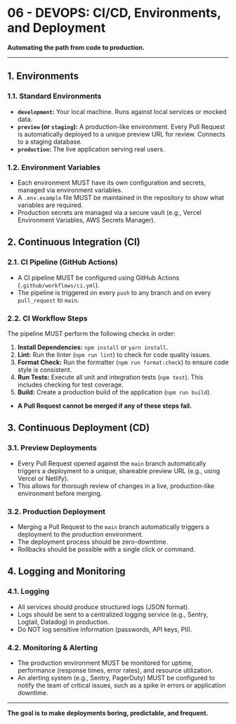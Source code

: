 # 06 - DEVOPS: CI/CD, Environments, and Deployment

**Automating the path from code to production.**

---

## 1. Environments

### 1.1. Standard Environments
- **`development`:** Your local machine. Runs against local services or mocked data.
- **`preview` (or `staging`):** A production-like environment. Every Pull Request is automatically deployed to a unique preview URL for review. Connects to a staging database.
- **`production`:** The live application serving real users.

### 1.2. Environment Variables
- Each environment MUST have its own configuration and secrets, managed via environment variables.
- A `.env.example` file MUST be maintained in the repository to show what variables are required.
- Production secrets are managed via a secure vault (e.g., Vercel Environment Variables, AWS Secrets Manager).

## 2. Continuous Integration (CI)

### 2.1. CI Pipeline (GitHub Actions)
- A CI pipeline MUST be configured using GitHub Actions (`.github/workflows/ci.yml`).
- The pipeline is triggered on every `push` to any branch and on every `pull_request` to `main`.

### 2.2. CI Workflow Steps
The pipeline MUST perform the following checks in order:
1.  **Install Dependencies:** `npm install` or `yarn install`.
2.  **Lint:** Run the linter (`npm run lint`) to check for code quality issues.
3.  **Format Check:** Run the formatter (`npm run format:check`) to ensure code style is consistent.
4.  **Run Tests:** Execute all unit and integration tests (`npm test`). This includes checking for test coverage.
5.  **Build:** Create a production build of the application (`npm run build`).

- **A Pull Request cannot be merged if any of these steps fail.**

## 3. Continuous Deployment (CD)

### 3.1. Preview Deployments
- Every Pull Request opened against the `main` branch automatically triggers a deployment to a unique, shareable preview URL (e.g., using Vercel or Netlify).
- This allows for thorough review of changes in a live, production-like environment before merging.

### 3.2. Production Deployment
- Merging a Pull Request to the `main` branch automatically triggers a deployment to the production environment.
- The deployment process should be zero-downtime.
- Rollbacks should be possible with a single click or command.

## 4. Logging and Monitoring

### 4.1. Logging
- All services should produce structured logs (JSON format).
- Logs should be sent to a centralized logging service (e.g., Sentry, Logtail, Datadog) in production.
- Do NOT log sensitive information (passwords, API keys, PII).

### 4.2. Monitoring & Alerting
- The production environment MUST be monitored for uptime, performance (response times, error rates), and resource utilization.
- An alerting system (e.g., Sentry, PagerDuty) MUST be configured to notify the team of critical issues, such as a spike in errors or application downtime.

---
**The goal is to make deployments boring, predictable, and frequent.**
